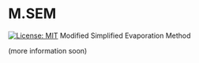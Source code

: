 # M.SEM
[![License: MIT](https://img.shields.io/badge/License-MIT-yellow.svg)](https://opensource.org/licenses/MIT)
Modified Simplified Evaporation Method


(more information soon)

